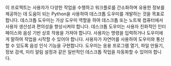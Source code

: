 이 프로젝트는 사용자가 다양한 작업을 수행하고 워크플로를 간소화하며 유용한 정보를 제공하는 데 도움이 되는 Python을 사용하여 데스크톱 도우미를 개발하는 것을 목표로 합니다.
데스크톱 도우미는 가상 도우미 역할을 하여 데스크톱 또는 노트북 컴퓨터에서 사용자 생산성과 편의성을 향상시켜야 합니다.
데스크톱 도우미는 사용자 친화적인 인터페이스와 음성 기반 상호 작용을 가져야 합니다. 사용자는 명령을 입력하거나 도우미에게 말하여 작업을 시작할 수 있어야 합니다.
사용자가 자연어를 사용하여 도우미와 통신할 수 있도록 음성 인식 기능을 구현합니다.
도우미는 응용 프로그램 열기, 파일 만들기, 정보 검색, 미리 알림 설정과 같은 일반적인 데스크톱 작업을 자동화할 수 있어야 합니다.
